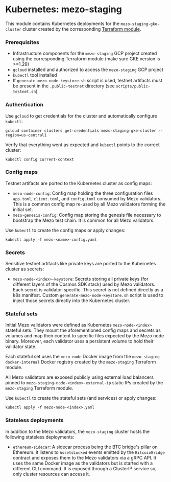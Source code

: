 # Kubernetes: mezo-staging

This module contains Kubernetes deployments for the `mezo-staging-gke-cluster` cluster
created by the corresponding [Terraform module](./../../terraform/mezo-staging/README.md).

### Prerequisites

- Infrastructure components for the `mezo-staging` GCP project created using the
  corresponding Terraform module (make sure GKE version is >=1.29)
- `gcloud` installed and authorized to access the `mezo-staging` GCP project
- `kubectl` tool installed
- If `generate-mezo-node-keystore.sh` script is used, testnet artifacts
  must be present in the `.public-testnet` directory (see `scripts/public-testnet.sh`)

### Authentication

Use `gcloud` to get credentials for the cluster and automatically 
configure `kubectl`:

```shell
gcloud container clusters get-credentials mezo-staging-gke-cluster --region=us-central1
```

Verify that everything went as expected and `kubectl` points to the correct cluster:
```shell 
kubectl config current-context
```

### Config maps

Testnet artifacts are ported to the Kubernetes cluster as config maps:
- `mezo-node-config`: Config map holding the three configuration files
  `app.toml`, `client.toml`, and `config.toml` consumed by Mezo validators. 
  This is a common config map re-used by all Mezo validators forming the initial set.
- `mezo-genesis-config`: Config map storing the genesis file necessary to 
  bootstrap the Mezo test chain. It is common for all Mezo validators.

Use `kubectl` to create the config maps or apply changes:
```shell
kubectl apply -f mezo-<name>-config.yaml
```

### Secrets

Sensitive testnet artifacts like private keys are ported to the Kubernetes
cluster as secrets:
- `mezo-node-<index>-keystore`: Secrets storing all private keys 
  (for different layers of the Cosmos SDK stack) used by Mezo validators. 
  Each secret is validator-specific. This secret is not defined directly as a k8s manifest. 
  Custom `generate-mezo-node-keystore.sh` script is used to inject those secrets 
  directly into the Kubernetes cluster.

### Stateful sets

Initial Mezo validators were defined as Kubernetes `mezo-node-<index>` stateful sets. 
They mount the aforementioned config maps and secrets as volumes and map their 
content to specific files expected by the Mezo node binary. Moreover, 
each validator uses a persistent volume to hold their validator state.

Each stateful set uses the `mezo-node` Docker image from the `mezo-staging-docker-internal`
Docker registry created by the `mezo-staging` Terraform module.

All Mezo validators are exposed publicly using external load balancers 
pinned to `mezo-staging-node-<index>-external-ip` static IPs created by 
the `mezo-staging` Terraform module.

Use `kubectl` to create the stateful sets (and services) or apply changes:
```shell
kubectl apply -f mezo-node-<index>.yaml
```

### Stateless deployments

In addition to the Mezo validators, the `mezo-staging` cluster hosts the following 
stateless deployments:
- `ethereum-sidecar`: A sidecar process being the BTC bridge's pillar on Ethereum. 
  It listens to `AssetsLocked` events emitted by the `BitcoinBridge` contract
  and exposes them to the Mezo validators via a gRPC API. It uses the same
  Docker image as the validators but is started with a different CLI command.
  It is exposed through a ClusterIP service so, only cluster resources can access it.

